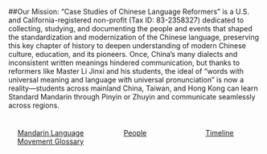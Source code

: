 ##Our Mission:
“Case Studies of Chinese Language Reformers” is a U.S. and California-registered non-profit (Tax ID: 83-2358327) dedicated to collecting, studying, and documenting the people and events that shaped the standardization and modernization of the Chinese language, preserving this key chapter of history to deepen understanding of modern Chinese culture, education, and its pioneers. Once, China’s many dialects and inconsistent written meanings hindered communication, but thanks to reformers like Master Li Jinxi and his students, the ideal of “words with universal meaning and language with universal pronunciation” is now a reality—students across mainland China, Taiwan, and Hong Kong can learn Standard Mandarin through Pinyin or Zhuyin and communicate seamlessly across regions.

<div class="banner-container" style="display: flex;">
 	   <div class="left" style="flex: 1; padding: 10px; align-items: center; text-align: center;">
    	   <a href="/glossary/glossary.html" class="banner-link">
     		  <p>Mandarin Language Movement Glossary</p>
   	   		</a>
  		</div>
  	  <div class="middle" style="flex: 1; padding: 10px; align-items: center; text-align: center;">
    	  <a href="/people/people.html" class="banner-link">
      		<p>People</p>
   	 		</a>
  	  </div>
 	  <div class="right" style="flex: 1; padding: 10px; align-items: center; text-align: center;">
    	  <a href="/glossary/timeline.html" class="banner-link">
      		<p>Timeline</p>
    		</a>
  	  </div>
</div>
